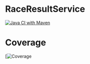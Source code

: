 # RaceResultService
[![Java CI with Maven](https://github.com/s18552/RaceResultService/actions/workflows/maven.yml/badge.svg)](https://github.com/s18552/RaceResultService/actions/workflows/maven.yml)

# Coverage
[![Coverage](.github/badges/coverage.svg)
